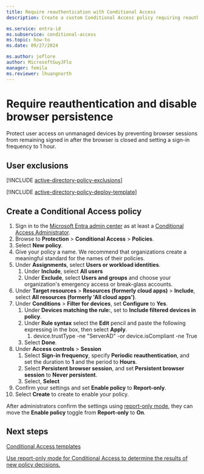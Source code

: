 ```yaml
---
title: Require reauthentication with Conditional Access
description: Create a custom Conditional Access policy requiring reauthentication.

ms.service: entra-id
ms.subservice: conditional-access
ms.topic: how-to
ms.date: 09/27/2024

ms.author: joflore
author: MicrosoftGuyJFlo
manager: femila
ms.reviewer: lhuangnorth
---
```

# Require reauthentication and disable browser persistence

Protect user access on unmanaged devices by preventing browser sessions from remaining signed in after the browser is closed and setting a sign-in frequency to 1 hour.

## User exclusions
[!INCLUDE [active-directory-policy-exclusions](~/includes/entra-policy-exclude-user.md)]

[!INCLUDE [active-directory-policy-deploy-template](~/includes/entra-policy-deploy-template.md)]

## Create a Conditional Access policy

1. Sign in to the [Microsoft Entra admin center](https://entra.microsoft.com) as at least a [Conditional Access Administrator](../role-based-access-control/permissions-reference.md#conditional-access-administrator).
1. Browse to **Protection** > **Conditional Access** > **Policies**.
1. Select **New policy**.
1. Give your policy a name. We recommend that organizations create a meaningful standard for the names of their policies.
1. Under **Assignments**, select **Users or workload identities**.
   1. Under **Include**, select **All users**
   1. Under **Exclude**, select **Users and groups** and choose your organization's emergency access or break-glass accounts.
1. Under **Target resources** > **Resources (formerly cloud apps)** > **Include**, select **All resources (formerly 'All cloud apps')**.
1. Under **Conditions** > **Filter for devices**, set **Configure** to **Yes**. 
   1. Under **Devices matching the rule:**, set to **Include filtered devices in policy**.
   1. Under **Rule syntax** select the **Edit** pencil and paste the following expressing in the box, then select **Apply**. 
      1. device.trustType -ne "ServerAD" -or device.isCompliant -ne True
   1. Select **Done**.
1. Under **Access controls** > **Session**
   1. Select **Sign-in frequency**, specify **Periodic reauthentication**, and set the duration to **1** and the period to **Hours**.
   1. Select **Persistent browser session**, and set **Persistent browser session** to **Never persistent**.
   1. Select, **Select**
1. Confirm your settings and set **Enable policy** to **Report-only**.
1. Select **Create** to create to enable your policy.

After administrators confirm the settings using [report-only mode](howto-conditional-access-insights-reporting.md), they can move the **Enable policy** toggle from **Report-only** to **On**.

## Next steps

[Conditional Access templates](concept-conditional-access-policy-common.md)

[Use report-only mode for Conditional Access to determine the results of new policy decisions.](concept-conditional-access-report-only.md)
